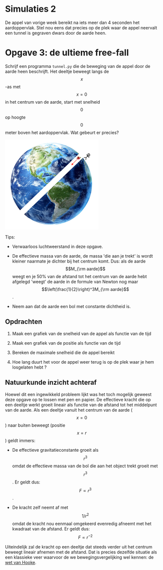 # Simulaties 2

De appel van vorige week bereikt na iets meer dan 4 seconden het aardoppervlak.
Stel nou eens dat precies op de plek waar de appel neervalt een tunnel is
gegraven dwars door de aarde heen.

# Opgave 3: de ultieme free-fall

Schrijf een programma `tunnel.py` die de beweging van de appel door de aarde
heen beschrijft. Het deeltje beweegt langs de $$x$$-as met $$x=0$$ in het
centrum van de aarde, start met snelheid $$0$$ op hoogte $$0$$ meter boven het
aardoppervlak. Wat gebeurt er precies?
 
![](EarthHole.png)

Tips:

- Verwaarloos luchtweerstand in deze opgave.

- De effectieve massa van de aarde, de massa 'die aan je trekt' is wordt
  kleiner naarmate je dichter bij het centrum komt. Dus: als de aarde $$M_{\rm
  aarde}$$ weegt en je 50% van de afstand tot het centrum van de aarde hebt
  afgelegd 'weegt' de aarde in de formule van Newton nog maar
  $$\left(\frac{1}{2}\right)^3M_{\rm aarde}$$.

- Neem aan dat de aarde een bol met constante dichtheid is.

## Opdrachten

1. Maak een grafiek van de snelheid van de appel als functie van de tijd

2. Maak een grafiek van de positie als functie van de tijd

3. Bereken de maximale snelheid die de appel bereikt

3. Hoe lang duurt het voor de appel weer terug is op de plek waar je hem losgelaten hebt ?

## Natuurkunde inzicht achteraf

Hoewel dit een ingewikkeld probleem lijkt was het toch mogelijk geweest deze opgave op te lossen met pen en papier. De effectieve kracht die op een deeltje werkt groeit lineair als functie van de afstand tot het middelpunt van de aarde. Als een deeltje vanuit het centrum van de aarde ($$x=0$$) naar buiten beweegt (positie $$x=r$$) geldt immers:

  - De effectieve gravitatieconstante groeit als $$r^3$$ omdat de effectieve massa van de bol die aan het object trekt groeit met $$r^3$$. Er geldt dus: $$F\propto r^3$$.

  - De kracht zelf neemt af met $$1/r^2$$ omdat de kracht nou eenmaal omgekeerd evenredig afneemt met het kwadraat van de afstand. Er geldt dus: $$F\propto r^{-2}$$
  
Uiteindelijk zal de kracht op een deeltje dat steeds verder uit het centrum beweegt lineair afnemen met de afstand. Dat is precies dezelfde situatie als een klassieke veer waarvoor de we bewegingsvergelijking wel kennen: de [wet van Hooke](https://nl.wikipedia.org/wiki/Wet_van_Hooke).
